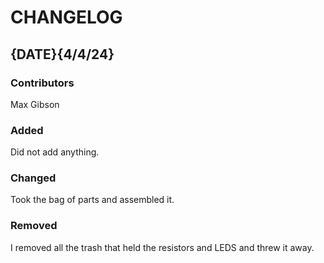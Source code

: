 # CHANGELOG

## {DATE}{4/4/24}
### Contributors
Max Gibson
### Added
Did not add anything.

### Changed
Took the bag of parts and assembled it.

### Removed
I removed all the trash that held the resistors and LEDS and threw it away.
